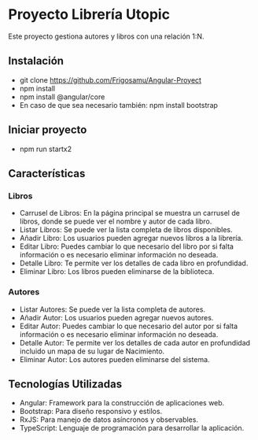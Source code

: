 # Proyecto Librería Utopic
Este proyecto gestiona autores y libros con una relación 1:N.

## Instalación
- git clone https://github.com/Frigosamu/Angular-Proyect
- npm install
- npm install @angular/core
- En caso de que sea necesario también: npm install bootstrap

## Iniciar proyecto
- npm run startx2

## Características
### Libros
- Carrusel de Libros: En la página principal se muestra un carrusel de libros, donde se puede ver el nombre y autor de cada libro.
- Listar Libros: Se puede ver la lista completa de libros disponibles.
- Añadir Libro: Los usuarios pueden agregar nuevos libros a la librería.
- Editar Libro: Puedes cambiar lo que necesario del libro por si falta información o es necesario eliminar información no deseada.
- Detalle Libro: Te permite ver los detalles de cada libro en profundidad.
- Eliminar Libro: Los libros pueden eliminarse de la biblioteca.

### Autores
- Listar Autores: Se puede ver la lista completa de autores.
- Añadir Autor: Los usuarios pueden agregar nuevos autores.
- Editar Autor: Puedes cambiar lo que necesario del autor por si falta información o es necesario eliminar información no deseada.
- Detalle Autor: Te permite ver los detalles de cada autor en profundidad incluido un mapa de su lugar de Nacimiento.
- Eliminar Autor: Los autores pueden eliminarse del sistema.

## Tecnologías Utilizadas
- Angular: Framework para la construcción de aplicaciones web.
- Bootstrap: Para diseño responsivo y estilos.
- RxJS: Para manejo de datos asíncronos y observables.
- TypeScript: Lenguaje de programación para desarrollar la aplicación.